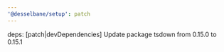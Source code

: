```yaml
---
'@desselbane/setup': patch
---
```


deps: [patch|devDependencies] Update package tsdown from 0.15.0 to 0.15.1
